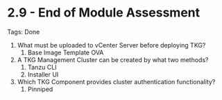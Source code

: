 # 2.9 - End of Module Assessment

Tags: Done

1. What must be uploaded to vCenter Server before deploying TKG?
    1. Base Image Template OVA
2. A TKG Management Cluster can be created by what two methods?
    1. Tanzu CLI
    2. Installer UI
3. Which TKG Component provides cluster authentication functionality?
    1. Pinniped